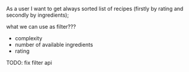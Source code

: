 As a user I want to get always sorted 
list of recipes (firstly by rating and secondly by ingredients);

what we can use as filter???
- complexity
- number of available ingredients
- rating

TODO: fix filter api

